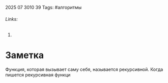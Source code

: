 2025 07 3010 39
Tags: #алгоритмы 
###### Links: 
1) 
# Заметка
Функция, которая вызывает саму себя, называется рекурсивной. Когда пишется рекурсивная функци